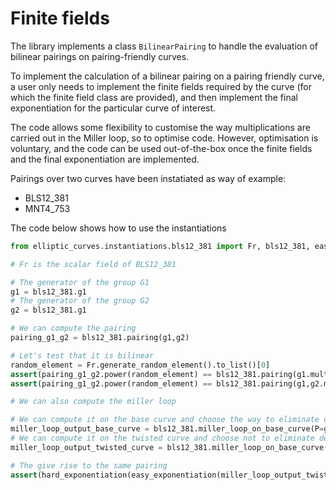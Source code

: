 # Finite fields

The library implements a class `BilinearPairing` to handle the evaluation of bilinear pairings on pairing-friendly curves.

To implement the calculation of a bilinear pairing on a pairing friendly curve, a user only needs to implement the finite fields required by the curve (for which the finite field class are provided), and then implement the final exponentiation for the particular curve of interest.

The code allows some flexibility to customise the way multiplications are carried out in the Miller loop, so to optimise code. However, optimisation is voluntary, and the code can be used out-of-the-box once the finite fields and the final exponentiation are implemented.

Pairings over two curves have been instatiated as way of example:
- BLS12_381
- MNT4_753

The code below shows how to use the instantiations

```python
from elliptic_curves.instantiations.bls12_381 import Fr, bls12_381, easy_exponetiation, hard_exponentiation

# Fr is the scalar field of BLS12_381

# The generator of the group G1
g1 = bls12_381.g1
# The generator of the group G2
g2 = bls12_381.g1

# We can compute the pairing
pairing_g1_g2 = bls12_381.pairing(g1,g2)

# Let's test that it is bilinear
random_element = Fr.generate_random_element().to_list()[0]
assert(pairing_g1_g2.power(random_element) == bls12_381.pairing(g1.multiply(random_element),g2))
assert(pairing_g1_g2.power(random_element) == bls12_381.pairing(g1,g2.multiply(random_element)))

# We can also compute the miller loop

# We can compute it on the base curve and choose the way to eliminate denominators
miller_loop_output_base_curve = bls12_381.miller_loop_on_base_curve(P=g1,Q=g2,denominator_elimination='quadratic')
# We can compute it on the twisted curve and choose not to eliminate denominators
miller_loop_output_twisted_curve = bls12_381.miller_loop_on_base_curve(P=g1,Q=g2,denominator_elimination=None)

# The give rise to the same pairing
assert(hard_exponentiation(easy_exponentiation(miller_loop_output_twisted_curve)) == hard_exponentiation(easy_exponentiation(miller_loop_output_base_curve)))
```